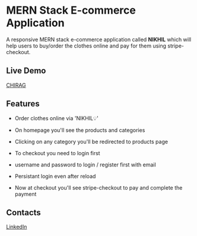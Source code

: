 # MERN Stack E-commerce Application

A responsive MERN stack e-commerce application called <b>NIKHIL</b> which will help users to buy/order the clothes online and pay for them using stripe-checkout.

## Live Demo

<a href='https://chirag.cyclic.app/' target="_blank">CHIRAG</a>

## Features

- Order clothes online via 'NIKHIL💡'
  <img src = " " target = "_blank">

- On homepage you'll see the products and categories

- Clicking on any category you'll be redirected to products page

- To checkout you need to login first

- username and password to login / register first with email

- Persistant login even after reload

- Now at checkout you'll see stripe-checkout to pay and complete the payment

## Contacts

<a href="https://www.linkedin.com/in/nikhil-verma-13a2691b8/" target="_blank"></i>LinkedIn</a>
